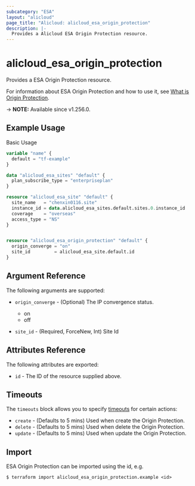 ```yaml
---
subcategory: "ESA"
layout: "alicloud"
page_title: "Alicloud: alicloud_esa_origin_protection"
description: |-
  Provides a Alicloud ESA Origin Protection resource.
---
```


# alicloud_esa_origin_protection

Provides a ESA Origin Protection resource.



For information about ESA Origin Protection and how to use it, see [What is Origin Protection](https://next.api.alibabacloud.com/document/ESA/2024-09-10/CreateOriginProtection).

-> **NOTE:** Available since v1.256.0.

## Example Usage

Basic Usage

```terraform
variable "name" {
  default = "tf-example"
}

data "alicloud_esa_sites" "default" {
  plan_subscribe_type = "enterpriseplan"
}

resource "alicloud_esa_site" "default" {
  site_name   = "chenxin0116.site"
  instance_id = data.alicloud_esa_sites.default.sites.0.instance_id
  coverage    = "overseas"
  access_type = "NS"
}


resource "alicloud_esa_origin_protection" "default" {
  origin_converge = "on"
  site_id         = alicloud_esa_site.default.id
}
```

## Argument Reference

The following arguments are supported:
* `origin_converge` - (Optional) The IP convergence status.

  - on
  - off
* `site_id` - (Required, ForceNew, Int) Site Id

## Attributes Reference

The following attributes are exported:
* `id` - The ID of the resource supplied above.

## Timeouts

The `timeouts` block allows you to specify [timeouts](https://developer.hashicorp.com/terraform/language/resources/syntax#operation-timeouts) for certain actions:
* `create` - (Defaults to 5 mins) Used when create the Origin Protection.
* `delete` - (Defaults to 5 mins) Used when delete the Origin Protection.
* `update` - (Defaults to 5 mins) Used when update the Origin Protection.

## Import

ESA Origin Protection can be imported using the id, e.g.

```shell
$ terraform import alicloud_esa_origin_protection.example <id>
```